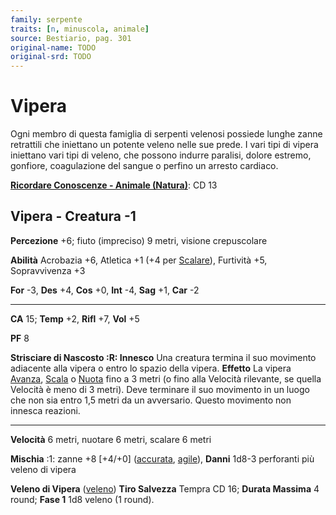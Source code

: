 ```yaml
---
family: serpente
traits: [n, minuscola, animale]
source: Bestiario, pag. 301
original-name: TODO
original-srd: TODO
---
```


# Vipera

Ogni membro di questa famiglia di serpenti velenosi possiede lunghe zanne
retrattili che iniettano un potente veleno nelle sue prede. I vari tipi di
vipera iniettano vari tipi di veleno, che possono indurre paralisi, dolore
estremo, gonfiore, coagulazione del sangue o perfino un arresto cardiaco.

**[Ricordare Conoscenze - Animale (Natura)](/azioni/abilita/ricordare-conoscenze)**:
CD 13

## Vipera - Creatura -1

**Percezione** +6; fiuto (impreciso) 9 metri, visione crepuscolare

**Abilità** Acrobazia +6, Atletica +1 (+4 per [Scalare](/azioni/scalare)),
Furtività +5, Sopravvivenza +3

**For** -3, **Des** +4, **Cos** +0, **Int** -4, **Sag** +1, **Car** -2

---

**CA** 15; **Temp** +2, **Rifl** +7, **Vol** +5

**PF** 8

**Strisciare di Nascosto :R: Innesco** Una creatura termina il suo movimento
adiacente alla vipera o entro lo spazio della vipera. **Effetto** La vipera
[Avanza](/azioni/avanzare), [Scala](/azioni/scalare) o [Nuota](/azioni/nuotare)
fino a 3 metri (o fino alla Velocità rilevante, se quella Velocità è meno di 3
metri). Deve terminare il suo movimento in un luogo che non sia entro 1,5 metri
da un avversario. Questo movimento non innesca reazioni.

---

**Velocità** 6 metri, nuotare 6 metri, scalare 6 metri

**Mischia** :1: zanne +8 \[+4/+0] ([accurata](/tratti/accurata),
[agile](/tratti/agile)), **Danni** 1d8-3 perforanti più veleno di vipera

**Veleno di Vipera** ([veleno](/tratti/veleno)) **Tiro Salvezza** Tempra CD 16;
**Durata Massima** 4 round; **Fase 1** 1d8 veleno (1 round).
